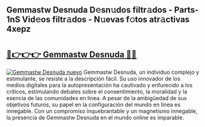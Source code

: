 ## Gemmastw Desnuda D𝚎sn𝚞dos filtr𝚊dos - Parts-1nS Vid𝚎os filtr𝚊dos - N𝚞evas f𝚘tos atr𝚊ctivas 4xepz

# <h2><a href="http://mb0gu8.tromn.icu/?c=Gemmastw+Desnuda">🔗👉👉👉 Gemmastw Desnuda 🔗🔗</a></h2>

[![Gemmastw Desnuda nuevo](https://i.imgur.com/pEAQMta.gif)](http://mb0gu8.tromn.icu/?c=Gemmastw+Desnuda)
Gemmastw Desnuda, un individuo complejo y estimulante, se resiste a la descripción fácil. Su uso innovador de los medios digitales para la autopresentación ha cautivado y enfurecido a los críticos, estimulando debates sobre el consentimiento, la moralidad y la esencia de las comunidades en línea. A pesar de la ambigüedad de sus objetivos futuros, su papel en la configuración del mundo en línea es innegable. Con un compromiso inquebrantable y un magnetismo innegable, la presencia de Gemmastw Desnuda en el mundo online es imparable.
